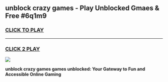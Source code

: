 
## unblock crazy games - Play Unblocked Gmaes & Free #6q1m9
<h3>
<a href="https://premium.freeplayer.one?title=unblock_crazy_games&ref=01M">CLICK TO PLAY</a></h3>
<hr>

<h3>
<a href="https://premium.freeplayer.one?title=unblock_crazy_games&ref=01M">CLICK 2 PLAY</a>
  
</h3>

<a href="https://premium.freeplayer.one?title=unblock_crazy_games&ref=01M"><img src="https://clearcache.store/games.png"></a>


**unblock crazy games games unblocked: Your Gateway to Fun and Accessible Online Gaming**
